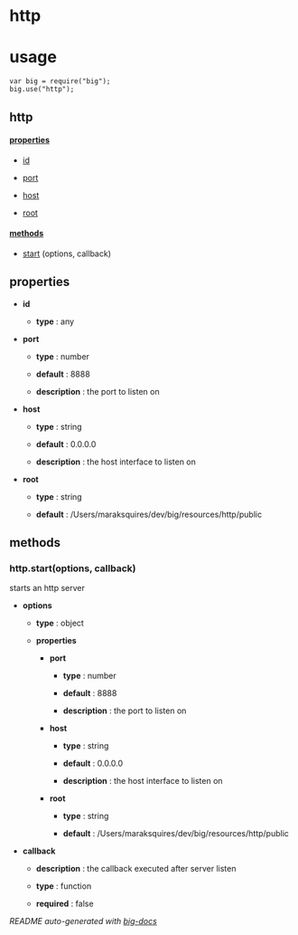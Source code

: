 # http


# usage

    var big = require("big");
    big.use("http");

## http

#### [properties](#http-properties)

  - [id](#http-properties-id)

  - [port](#http-properties-port)

  - [host](#http-properties-host)

  - [root](#http-properties-root)


#### [methods](#http-methods)

  - [start](#http-methods-start) (options, callback)


<a name="http-properties"></a>

## properties 


- **id** 

  - **type** : any

- **port** 

  - **type** : number

  - **default** : 8888

  - **description** : the port to listen on 

- **host** 

  - **type** : string

  - **default** : 0.0.0.0

  - **description** : the host interface to listen on

- **root** 

  - **type** : string

  - **default** : /Users/maraksquires/dev/big/resources/http/public


<a name="http-methods"></a> 

## methods 

<a name="http-methods-start"></a> 

### http.start(options, callback)

starts an http server

- **options** 

  - **type** : object

  - **properties**

    - **port** 

      - **type** : number

      - **default** : 8888

      - **description** : the port to listen on 

    - **host** 

      - **type** : string

      - **default** : 0.0.0.0

      - **description** : the host interface to listen on

    - **root** 

      - **type** : string

      - **default** : /Users/maraksquires/dev/big/resources/http/public

- **callback** 

  - **description** : the callback executed after server listen

  - **type** : function

  - **required** : false


*README auto-generated with [big-docs](https://github.com/bigcompany/big/tree/master/resources/docs)*